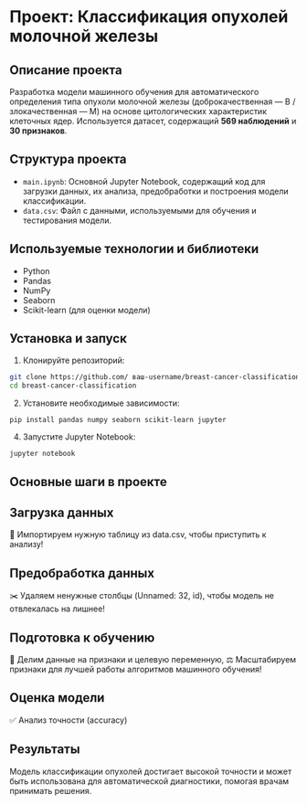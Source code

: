 # Проект: Классификация опухолей молочной железы

## Описание проекта

Разработка модели машинного обучения для автоматического определения типа опухоли молочной железы (доброкачественная — B / злокачественная — M) на основе цитологических характеристик клеточных ядер. Используется датасет, содержащий **569 наблюдений** и **30 признаков**.

## Структура проекта

- `main.ipynb`: Основной Jupyter Notebook, содержащий код для загрузки данных, их анализа, предобработки и построения модели классификации.
- `data.csv`: Файл с данными, используемыми для обучения и тестирования модели.

## Используемые технологии и библиотеки

- Python
- Pandas
- NumPy
- Seaborn
- Scikit-learn (для оценки модели)

## Установка и запуск

1. Клонируйте репозиторий:

```bash
git clone https://github.com/ ваш-username/breast-cancer-classification.git
cd breast-cancer-classification
```
2. Установите необходимые зависимости:
```
pip install pandas numpy seaborn scikit-learn jupyter
```

4. Запустите Jupyter Notebook:
```
jupyter notebook
```

## Основные шаги в проекте
## Загрузка данных
📂 Импортируем нужную таблицу из data.csv, чтобы приступить к анализу!

## Предобработка данных
✂️ Удаляем ненужные столбцы (Unnamed: 32, id), чтобы модель не отвлекалась на лишнее!

## Подготовка к обучению
🧬 Делим данные на признаки и целевую переменную,
⚖️ Масштабируем признаки для лучшей работы алгоритмов машинного обучения!

## Оценка модели
✅ Анализ точности (accuracy)

## Результаты
Модель классификации опухолей достигает высокой точности и может быть использована для автоматической диагностики, помогая врачам принимать решения.


